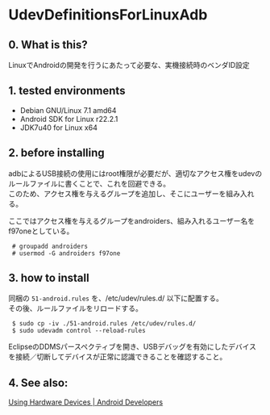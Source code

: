 UdevDefinitionsForLinuxAdb
==========================

## 0. What is this?
LinuxでAndroidの開発を行うにあたって必要な、実機接続時のベンダID設定

## 1. tested environments

* Debian GNU/Linux 7.1 amd64
* Android SDK for Linux r22.2.1
* JDK7u40 for Linux x64

## 2. before installing

adbによるUSB接続の使用にはroot権限が必要だが、適切なアクセス権をudevのルールファイルに書くことで、これを回避できる。<br />
このため、アクセス権を与えるグループを追加し、そこにユーザーを組み入れる。

ここではアクセス権を与えるグループをandroiders、組み入れるユーザー名をf97oneとしている。

```
 # groupadd androiders
 # usermod -G androiders f97one
```

## 3. how to install

同梱の `51-android.rules` を、/etc/udev/rules.d/ 以下に配置する。<br />
その後、ルールファイルをリロードする。

```
 $ sudo cp -iv ./51-android.rules /etc/udev/rules.d/
 $ sudo udevadm control --reload-rules
```

EclipseのDDMSパースペクティブを開き、USBデバッグを有効にしたデバイスを接続／切断してデバイスが正常に認識できることを確認すること。

## 4. See also:

[Using Hardware Devices | Android Developers](http://developer.android.com/intl/ja/tools/device.html)

